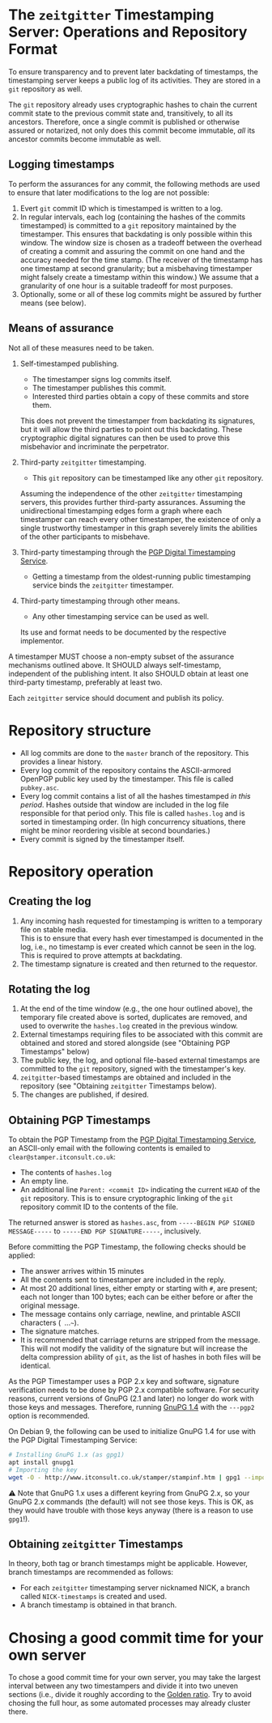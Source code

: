 # The `zeitgitter` Timestamping Server: Operations and Repository Format

To ensure transparency and to prevent later backdating of timestamps,
the timestamping server keeps a public log of its activities. They
are stored in a `git` repository as well.

The `git` repository already uses cryptographic hashes to chain the
current commit state to the previous commit state and, transitively,
to all its ancestors. Therefore, once a single commit is published
or otherwise assured or notarized, not only does this commit become
immutable, *all* its ancestor commits become immutable as well.

## Logging timestamps

To perform the assurances for any commit, the following methods are used
to ensure that later modifications to the log are not possible:

1. Evert `git` commit ID which is timestamped is written to a log.
2. In regular intervals, each log (containing the hashes of the commits
   timestamped) is committed to a `git` repository maintained by the
   timestamper. This ensures that backdating is only possible within
   this window. The window size is chosen as a tradeoff between the
   overhead of creating a commit and assuring the commit on one hand
   and the accuracy needed for the time stamp. (The receiver of the
   timestamp has one timestamp at second granularity; but a misbehaving
   timestamper might falsely create a timestamp within this window.)
   We assume that a granularity of one hour is a suitable tradeoff for
   most purposes.
3. Optionally, some or all of these log commits might be assured by
   further means (see below).
   
## Means of assurance

Not all of these measures need to be taken.

1. Self-timestamped publishing.
   * The timestamper signs log commits itself.
   * The timestamper publishes this commit.
   * Interested third parties obtain a copy of these commits and store them.

   This does not prevent the timestamper from backdating its signatures,
   but it will allow the third parties to point out this backdating.
   These cryptographic digital signatures can then be used to
   prove this misbehavior and incriminate the perpetrator.

2. Third-party `zeitgitter` timestamping.
   * This `git` repository can be timestamped like any other `git`
     repository.

   Assuming the independence of the other `zeitgitter` timestamping servers,
   this provides further third-party assurances. Assuming the
   unidirectional timestamping edges form a graph where each timestamper
   can reach every other timestamper, the existence of only a single
   trustworthy timestamper in this graph severely limits the abilities
   of the other participants to misbehave.

3. Third-party timestamping through the
   [PGP Digital Timestamping Service](http://www.itconsult.co.uk/stamper.htm).
   * Getting a timestamp from the oldest-running public timestamping
     service binds the `zeitgitter` timestamper.

4. Third-party timestamping through other means.
   * Any other timestamping service can be used as well.
   
   Its use and format needs to be documented by the respective
   implementor.

A timestamper MUST choose a non-empty subset of the assurance mechanisms
outlined above. It SHOULD always self-timestamp, independent of the
publishing intent. It also SHOULD obtain at least one third-party
timestamp, preferably at least two.

Each `zeitgitter` service should document and publish its policy.

# Repository structure

- All log commits are done to the `master` branch of the repository.
  This provides a linear history.
- Every log commit of the repository contains the ASCII-armored OpenPGP
  public key used by the timestamper. This file is called `pubkey.asc`.
- Every log commit contains a list of all the hashes timestamped *in
  this period*. Hashes outside that window are included in the log file
  responsible for that period only. This file is called `hashes.log`
  and is sorted in timestamping order. (In high concurrency situations,
  there might be minor reordering visible at second boundaries.)
- Every commit is signed by the timestamper itself.

# Repository operation

## Creating the log

1. Any incoming hash requested for timestamping is written to a
   temporary file on stable media.  
   This is to ensure that every hash ever timestamped is documented in
   the log, i.e., no timestamp is ever created which cannot be seen in
   the log. This is required to prove attempts at backdating.
2. The timestamp signature is created and then returned to the requestor.

## Rotating the log

1. At the end of the time window (e.g., the one hour outlined above),
   the temporary file created above is sorted, duplicates are removed,
   and used to overwrite the `hashes.log` created in the previous
   window.
2. External timestamps requiring files to be associated with this commit
   are obtained and stored and stored alongside (see "Obtaining PGP
   Timestamps" below)
3. The public key, the log, and optional file-based external timestamps
   are committed to the `git` repository, signed with the timestamper's
   key.
4. `zeitgitter`-based timestamps are obtained and included in the repository
   (see "Obtaining `zeitgitter` Timestamps below).
5. The changes are published, if desired.

## Obtaining PGP Timestamps

To obtain the PGP Timestamp from the
[PGP Digital Timestamping Service](http://www.itconsult.co.uk/stamper.htm),
an ASCII-only email with the following contents is emailed to
`clear@stamper.itconsult.co.uk`:

- The contents of `hashes.log`
- An empty line.
- An additional line `Parent: <commit ID>` indicating the current
  `HEAD` of the `git` repository. This is to ensure cryptographic
  linking of the `git` repository commit ID to the contents of the
  file.

The returned answer is stored as `hashes.asc`, from
`-----BEGIN PGP SIGNED MESSAGE-----` to `-----END PGP SIGNATURE-----`,
inclusively.

Before committing the PGP Timestamp, the following checks should be
applied:

- The answer arrives within 15 minutes
- All the contents sent to timestamper are included in the reply.
- At most 20 additional lines, either empty or starting with `#`,
  are present; each not longer than 100 bytes; each can be either before
  or after the original message.
- The message contains only carriage, newline, and printable
  ASCII characters (` `…`~`).
- The signature matches.
- It is recommended that carriage returns are stripped from the message.
  This will not modify the validity of the signature but will increase
  the delta compression ability of `git`, as the list of hashes in both
  files will be identical.

As the PGP Timestamper uses a PGP 2.x key and software, signature verification
needs to be done by PGP 2.x compatible software.  For security reasons, current
versions of GnuPG (2.1 and later) no longer do work with those keys and
messages. Therefore, running [GnuPG 1.4](https://www.gnupg.org/download/) with
the `---pgp2` option is recommended.

On Debian 9, the following can be used to initialize GnuPG 1.4 for use with
the PGP Digital Timestamping Service:

```sh
# Installing GnuPG 1.x (as gpg1)
apt install gnupg1
# Importing the key
wget -O - http://www.itconsult.co.uk/stamper/stampinf.htm | gpg1 --import --pgp2
```
:warning: Note that GnuPG 1.x uses a different keyring from GnuPG 2.x, so your
GnuPG 2.x commands (the default) will not see those keys. This is OK, as they
would have trouble with those keys anyway (there is a reason to use `gpg1`!).

## Obtaining `zeitgitter` Timestamps

In theory, both tag or branch timestamps might be applicable. However,
branch timestamps are recommended as follows:

- For each `zeitgitter` timestamping server nicknamed NICK, a branch called
  `NICK-timestamps` is created and used.
- A branch timestamp is obtained in that branch.

# Chosing a good commit time for your own server

To chose a good commit time for your own server, you may take the largest
interval between any two timestampers and divide it into two uneven sections
(i.e., divide it roughly according to the [Golden
ratio](https://en.wikipedia.org/wiki/Golden_ratio). Try to avoid chosing
the full hour, as some automated processes may already cluster there.
